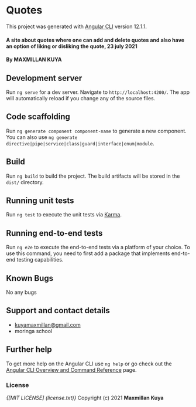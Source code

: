 # Quotes

This project was generated with [Angular CLI](https://github.com/angular/angular-cli) version 12.1.1.

#### A site about quotes where one can add and delete quotes and also have an option of liking or disliking the quote, 23 july 2021

#### By **MAXMILLAN KUYA**

## Development server

Run `ng serve` for a dev server. Navigate to `http://localhost:4200/`. The app will automatically reload if you change any of the source files.

## Code scaffolding

Run `ng generate component component-name` to generate a new component. You can also use `ng generate directive|pipe|service|class|guard|interface|enum|module`.

## Build

Run `ng build` to build the project. The build artifacts will be stored in the `dist/` directory.

## Running unit tests

Run `ng test` to execute the unit tests via [Karma](https://karma-runner.github.io).

## Running end-to-end tests

Run `ng e2e` to execute the end-to-end tests via a platform of your choice. To use this command, you need to first add a package that implements end-to-end testing capabilities.

## Known Bugs
No any bugs


## Support and contact details

* kuyamaxmillan@gmail.com
* moringa school

## Further help

To get more help on the Angular CLI use `ng help` or go check out the [Angular CLI Overview and Command Reference](https://angular.io/cli) page.

### License
*{[MIT LICENSE] (license.txt)}*
Copyright (c) 2021 **Maxmillan Kuya**
